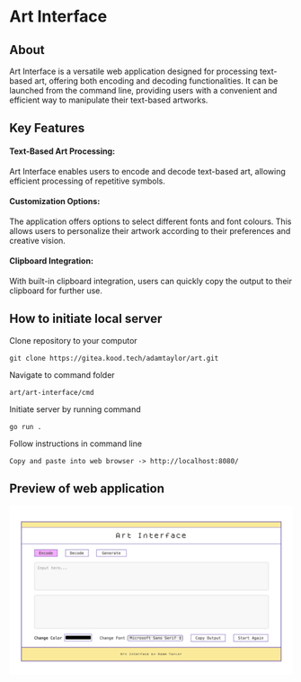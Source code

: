 # Art Interface

## About

Art Interface is a versatile web application designed for processing text-based art, offering both encoding and decoding functionalities. It can be launched from the command line, providing users with a convenient and efficient way to manipulate their text-based artworks.

## Key Features

#### Text-Based Art Processing:
Art Interface enables users to encode and decode text-based art, allowing efficient processing of repetitive symbols.
#### Customization Options:
The application offers options to select different fonts and font colours. This allows users to personalize their artwork according to their preferences and creative vision.
#### Clipboard Integration:
With built-in clipboard integration, users can quickly copy the output to their clipboard for further use.


## How to initiate local server
Clone repository to your computor

    git clone https://gitea.kood.tech/adamtaylor/art.git
Navigate to command folder    
     
    art/art-interface/cmd

Initiate server by running command

    go run .
 
 
Follow instructions in command line

    Copy and paste into web browser -> http://localhost:8080/
## Preview of web application
![Webpage Main](screenshots/Screenshot-MAIN.png)


